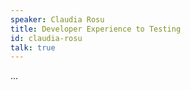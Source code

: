 ```yaml
---
speaker: Claudia Rosu
title: Developer Experience to Testing
id: claudia-rosu
talk: true
---
```

...
